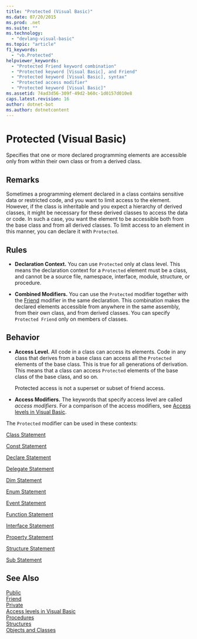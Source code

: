 ```yaml
---
title: "Protected (Visual Basic)"
ms.date: 07/20/2015
ms.prod: .net
ms.suite: ""
ms.technology: 
  - "devlang-visual-basic"
ms.topic: "article"
f1_keywords: 
  - "vb.Protected"
helpviewer_keywords: 
  - "Protected Friend keyword combination"
  - "Protected keyword [Visual Basic], and Friend"
  - "Protected keyword [Visual Basic], syntax"
  - "Protected access modifier"
  - "Protected keyword [Visual Basic]"
ms.assetid: 74ad3d56-309f-49d2-b60c-1d0157d010e8
caps.latest.revision: 16
author: dotnet-bot
ms.author: dotnetcontent
---
```

# Protected (Visual Basic)
Specifies that one or more declared programming elements are accessible only from within their own class or from a derived class.  
  
## Remarks  
 Sometimes a programming element declared in a class contains sensitive data or restricted code, and you want to limit access to the element. However, if the class is inheritable and you expect a hierarchy of derived classes, it might be necessary for these derived classes to access the data or code. In such a case, you want the element to be accessible both from the base class and from all derived classes. To limit access to an element in this manner, you can declare it with `Protected`.  
  
## Rules  
  
-   **Declaration Context.** You can use `Protected` only at class level. This means the declaration context for a `Protected` element must be a class, and cannot be a source file, namespace, interface, module, structure, or procedure.  
  
-   **Combined Modifiers.** You can use the `Protected` modifier together with the [Friend](../../../visual-basic/language-reference/modifiers/friend.md) modifier in the same declaration. This combination makes the declared elements accessible from anywhere in the same assembly, from their own class, and from derived classes. You can specify `Protected Friend` only on members of classes.  
  
## Behavior  
  
-   **Access Level.** All code in a class can access its elements. Code in any class that derives from a base class can access all the `Protected` elements of the base class. This is true for all generations of derivation. This means that a class can access `Protected` elements of the base class of the base class, and so on.  
  
     Protected access is not a superset or subset of friend access.  
  
-   **Access Modifiers.** The keywords that specify access level are called *access modifiers*. For a comparison of the access modifiers, see [Access levels in Visual Basic](../../../visual-basic/programming-guide/language-features/declared-elements/access-levels.md).  
  
 The `Protected` modifier can be used in these contexts:  
  
 [Class Statement](../../../visual-basic/language-reference/statements/class-statement.md)  
  
 [Const Statement](../../../visual-basic/language-reference/statements/const-statement.md)  
  
 [Declare Statement](../../../visual-basic/language-reference/statements/declare-statement.md)  
  
 [Delegate Statement](../../../visual-basic/language-reference/statements/delegate-statement.md)  
  
 [Dim Statement](../../../visual-basic/language-reference/statements/dim-statement.md)  
  
 [Enum Statement](../../../visual-basic/language-reference/statements/enum-statement.md)  
  
 [Event Statement](../../../visual-basic/language-reference/statements/event-statement.md)  
  
 [Function Statement](../../../visual-basic/language-reference/statements/function-statement.md)  
  
 [Interface Statement](../../../visual-basic/language-reference/statements/interface-statement.md)  
  
 [Property Statement](../../../visual-basic/language-reference/statements/property-statement.md)  
  
 [Structure Statement](../../../visual-basic/language-reference/statements/structure-statement.md)  
  
 [Sub Statement](../../../visual-basic/language-reference/statements/sub-statement.md)  
  
## See Also  
 [Public](../../../visual-basic/language-reference/modifiers/public.md)  
 [Friend](../../../visual-basic/language-reference/modifiers/friend.md)  
 [Private](../../../visual-basic/language-reference/modifiers/private.md)  
 [Access levels in Visual Basic](../../../visual-basic/programming-guide/language-features/declared-elements/access-levels.md)  
 [Procedures](../../../visual-basic/programming-guide/language-features/procedures/index.md)  
 [Structures](../../../visual-basic/programming-guide/language-features/data-types/structures.md)  
 [Objects and Classes](../../../visual-basic/programming-guide/language-features/objects-and-classes/index.md)
